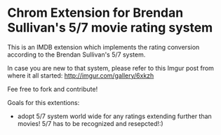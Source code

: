 # Chrom Extension for Brendan Sullivan's 5/7 movie rating system 
This is an IMDB extension which implements the rating conversion according to the Brendan Sullivan's 5/7 system. 

In case you are new to that system, please refer to this Imgur post from where it all started: http://imgur.com/gallery/6xkzh

Fee free to fork and contribute!

Goals for this extentions:

- adopt 5/7 system world wide for any ratings extending further than movies! 5/7 has to be recognized and resepcted!:)
